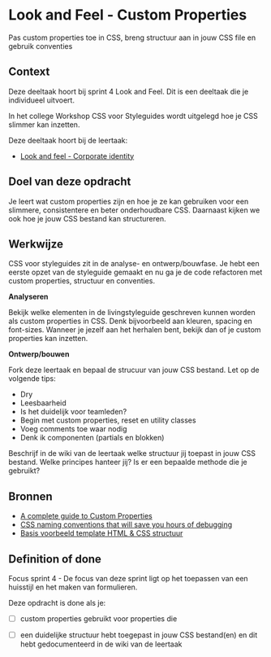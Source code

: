 
# Look and Feel - Custom Properties

Pas custom properties toe in CSS, breng structuur aan in jouw CSS file en gebruik conventies

## Context

Deze deeltaak hoort bij sprint 4 Look and Feel. Dit is een deeltaak die je individueel uitvoert.

In het college Workshop CSS voor Styleguides wordt uitgelegd hoe je CSS slimmer kan inzetten.

Deze deeltaak hoort bij de leertaak:
- [Look and feel - Corporate identity](https://github.com/fdnd-task/look-and-feel-corporate-identity)

## Doel van deze opdracht

Je leert wat custom properties zijn en hoe je ze kan gebruiken voor een slimmere, consistentere en beter onderhoudbare CSS. Daarnaast kijken we ook hoe je jouw CSS bestand kan structureren. 

## Werkwijze

CSS voor styleguides zit in de analyse- en ontwerp/bouwfase. Je hebt een eerste opzet van de styleguide gemaakt en nu ga je de code refactoren met custom properties, structuur en conventies.

**Analyseren**

Bekijk welke elementen in de livingstyleguide geschreven kunnen worden als custom properties in CSS. Denk bijvoorbeeld aan kleuren, spacing en font-sizes. Wanneer je jezelf aan het herhalen bent, bekijk dan of je custom properties kan inzetten. 

**Ontwerp/bouwen**

Fork deze leertaak en bepaal de strucuur van jouw CSS bestand. Let op de volgende tips:
- Dry
- Leesbaarheid
- Is het duidelijk voor teamleden?
- Begin met custom properties, reset en utility classes
- Voeg comments toe waar nodig
- Denk ik componenten (partials en blokken)

Beschrijf in de wiki van de leertaak welke structuur jij toepast in jouw CSS bestand. Welke principes hanteer jij? Is er een bepaalde methode die je gebruikt? 


## Bronnen
- [A complete guide to Custom Properties](https://css-tricks.com/a-complete-guide-to-custom-properties/)
- [CSS naming conventions that will save you hours of debugging](https://www.freecodecamp.org/news/css-naming-conventions-that-will-save-you-hours-of-debugging-35cea737d849/)
- [Basis voorbeeld template HTML & CSS structuur](https://codepen.io/joostf/pen/xEpmLx)

## Definition of done

Focus sprint 4 - De focus van deze sprint ligt op het toepassen van een huisstijl en het maken van formulieren.

Deze opdracht is done als je:

- [ ] custom properties gebruikt voor properties die 
- [ ] een duidelijke structuur hebt toegepast in jouw CSS bestand(en) en dit hebt gedocumenteerd in de wiki van de leertaak


